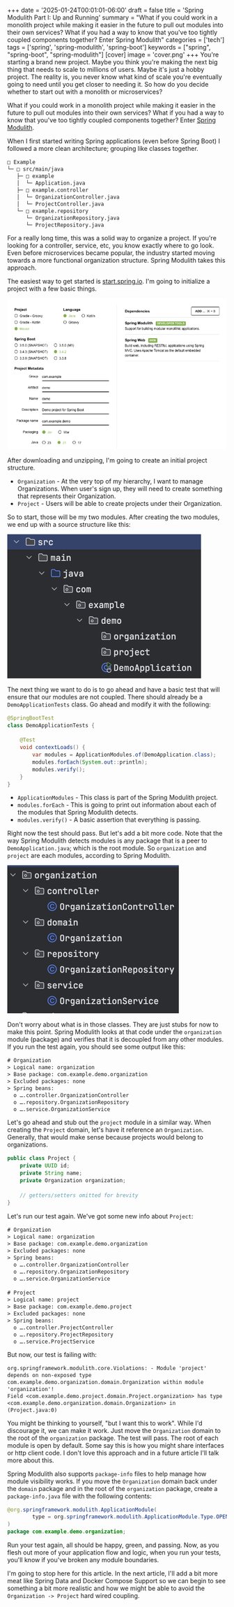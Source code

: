 +++
date = '2025-01-24T00:01:01-06:00'
draft = false
title = 'Spring Modulith Part I: Up and Running'
summary = "What if you could work in a monolith project while making it easier in the future to pull out modules into their own services? What if you had a way to know that you've too tightly coupled components together? Enter Spring Modulith"
categories = ['tech']
tags = ['spring', 'spring-modulith', 'spring-boot']
keywords = ["spring", "spring-boot", "spring-modulith"]
[cover]
    image = 'cover.png'
+++
You're starting a brand new project. Maybe you think you're making the next big thing that needs to scale to millions of users. Maybe it's just a hobby project. The reality is, you never know what kind of scale you're eventually going to need until you get closer to needing it. So how do you decide whether to start out with a monolith or microservices?

What if you could work in a monolith project while making it easier in the future to pull out modules into their own services? What if you had a way to know that you've too tightly coupled components together? Enter [Spring Modulith](https://spring.io/projects/spring-modulith).

When I first started writing Spring applications (even before Spring Boot) I followed a more clean architecture; grouping like classes together.

```
□ Example
└─ □ src/main/java
   ├─ □ example
   │  └─ Application.java
   ├─ □ example.controller
   │  └─ OrganizationController.java
   │  └─ ProjectController.java  
   └─ □ example.repository
      └─ OrganizationRepository.java
      └─ ProjectRepository.java
```
For a really long time, this was a solid way to organize a project. If you're looking for a controller, service, etc, you know exactly where to go look. Even before microservices became popular, the industry started moving towards a more functional organization structure. Spring Modulith takes this approach.

The easiest way to get started is [start.spring.io](start.spring.io). I'm going to initialize a project with a few basic things.

![Image alt](start.png)

After downloading and unzipping, I'm going to create an initial project structure.

- `Organization` - At the very top of my hierarchy, I want to manage Organizations. When user's sign up, they will need to create something that represents their Organization.
- `Project` - Users will be able to create projects under their Organization. 

So to start, those will be my two modules. After creating the two modules, we end up with a source structure like this:

![Image alt](project001.png)

The next thing we want to do is to go ahead and have a basic test that will ensure that our modules are not coupled. There should already be a `DemoApplicationTests` class. Go ahead and modify it with the following:

```java
@SpringBootTest
class DemoApplicationTests {

	@Test
	void contextLoads() {
		var modules = ApplicationModules.of(DemoApplication.class);
		modules.forEach(System.out::println);
		modules.verify();
	}
}
```

- `ApplicationModules` - This class is part of the Spring Modulith project. 
- `modules.forEach` - This is going to print out information about each of the modules that Spring Modulith detects.
- `modules.verify()` - A basic assertion that everything is passing. 

Right now the test should pass. But let's add a bit more code. Note that the way Spring Modulith detects modules is any package that is a peer to `DemoApplication.java`; which is the root module. So `organization` and `project` are each modules, according to Spring Modulith.

![Image alt](project002.png)

Don't worry about what is in those classes. They are just stubs for now to make this point. Spring Modulith looks at that code under the `organization` module (package) and verifies that it is decoupled from any other modules. If you run the test again, you should see some output like this:

```
# Organization
> Logical name: organization
> Base package: com.example.demo.organization
> Excluded packages: none
> Spring beans:
  o ….controller.OrganizationController
  o ….repository.OrganizationRepository
  o ….service.OrganizationService
```

Let's go ahead and stub out the `project` module in a similar way. When creating the `Project` domain, let's have it reference an `Organization`. Generally, that would make sense because projects would belong to organizations.

```java
public class Project {
	private UUID id;
	private String name;
	private Organization organization;
	
	// getters/setters omitted for brevity
}
```

Let's run our test again. We've got some new info about `Project`:

```
# Organization
> Logical name: organization
> Base package: com.example.demo.organization
> Excluded packages: none
> Spring beans:
  o ….controller.OrganizationController
  o ….repository.OrganizationRepository
  o ….service.OrganizationService

# Project
> Logical name: project
> Base package: com.example.demo.project
> Excluded packages: none
> Spring beans:
  o ….controller.ProjectController
  o ….repository.ProjectRepository
  o ….service.ProjectService
```

But now, our test is failing with:

```
org.springframework.modulith.core.Violations: - Module 'project' depends on non-exposed type com.example.demo.organization.domain.Organization within module 'organization'!
Field <com.example.demo.project.domain.Project.organization> has type <com.example.demo.organization.domain.Organization> in (Project.java:0)
```

You might be thinking to yourself, "but I want this to work". While I'd discourage it, we can make it work. Just move the `Organization` domain to the root of the `organization` package. The test will pass. The root of each module is open by default. Some say this is how you might share interfaces or http client code. I don't love this approach and in a future article I'll talk more about this.

Spring Modulith also supports `package-info` files to help manage how module visibility works. If you move the `Organization` domain back under the `domain` package and in the root of the `organization` package, create a `package-info.java` file with the following contents:

```java
@org.springframework.modulith.ApplicationModule(
		type = org.springframework.modulith.ApplicationModule.Type.OPEN
)
package com.example.demo.organization;
```

Run your test again, all should be happy, green, and passing. Now, as you flesh out more of your application flow and logic, when you run your tests, you'll know if you've broken any module boundaries. 

I'm going to stop here for this article. In the next article, I'll add a bit more meat like Spring Data and Docker Compose Support so we can begin to see something a bit more realistic and how we might be able to avoid the `Organization -> Project` hard wired coupling.






